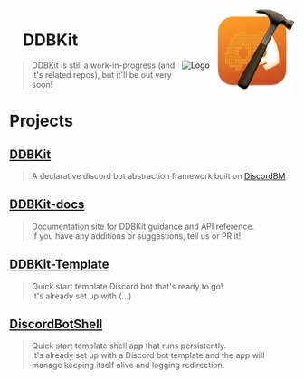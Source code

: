 <img src="/.github/image.png" alt="Logo" align="right" width="150"/>

<div id="user-content-toc">
  <ul style="list-style: none;">
    <summary>
      <h1>DDBKit</h1>
    </summary>
  </ul>
</div>
<a href="https://github.com/sponsors/llsc12">
<img src="https://img.shields.io/static/v1?label=Sponsor&message=%E2%9D%A4&logo=GitHub&color=%23fe8e86" alt="Logo" align="right" height="20"/>
</a>

> DDBKit is still a work-in-progress (and it's related repos), but it'll be out very soon!

# Projects
## [DDBKit](https://github.com/DDBKit/DDBKit)
> A declarative discord bot abstraction framework built on [DiscordBM](https://github.com/DiscordBM/DiscordBM)

## [DDBKit-docs](https://github.com/DDBKit/DDBKit-docs)
> Documentation site for DDBKit guidance and API reference.<br>
> If you have any additions or suggestions, tell us or PR it!

## [DDBKit-Template](https://github.com/DDBKit/DDBKit-Template)
> Quick start template Discord bot that's ready to go!<br>
> It's already set up with (...)

## [DiscordBotShell](https://github.com/DDBKit/DiscordBotShell)
> Quick start template shell app that runs persistently.<br>
> It's already set up with a Discord bot template and the app will manage keeping itself alive and logging redirection.


